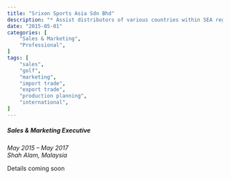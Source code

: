 ```yaml
---
title: "Srixon Sports Asia Sdn Bhd"
description: "* Assist distributors of various countries within SEA region to distribute the products in their respective countries. Distributors managed were based in Bangladesh, Guam, Indonesia, Nepal, Philippines, Singapore and Sri Lanka.\n* Gained insights to the importance of different buying habits in different countries and the importance of foreign currency in the import/export industry.\n* Managed portfolio of various golf retail shops in South Malaysia."
date: "2015-05-01"
categories: [
    "Sales & Marketing",
    "Professional",
]
tags: [
    "sales",
    "golf",
    "marketing",
    "import trade",
    "export trade",
    "production planning",
    "international",
]
---
```


##### Sales & Marketing Executive
*May 2015 – May 2017*  
*Shah Alam, Malaysia*

Details coming soon